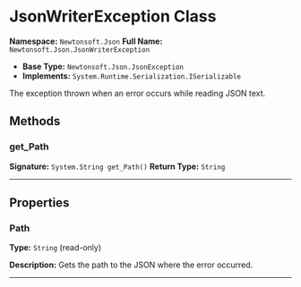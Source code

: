 # JsonWriterException Class

**Namespace:** `Newtonsoft.Json`
**Full Name:** `Newtonsoft.Json.JsonWriterException`
- **Base Type:** `Newtonsoft.Json.JsonException`
- **Implements:** `System.Runtime.Serialization.ISerializable`

The exception thrown when an error occurs while reading JSON text.

## Methods

### get_Path

**Signature:** `System.String get_Path()`
**Return Type:** `String`

---

## Properties

### Path

**Type:** `String` (read-only)

**Description:** Gets the path to the JSON where the error occurred.

---